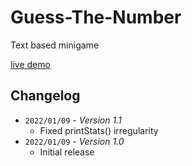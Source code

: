 # Guess-The-Number

Text based minigame

[live demo](https://anzuftnw.github.io/gtn/)

## Changelog

- `2022/01/09` - _Version 1.1_
  - Fixed printStats() irregularity
- `2022/01/09` - _Version 1.0_
  - Initial release
